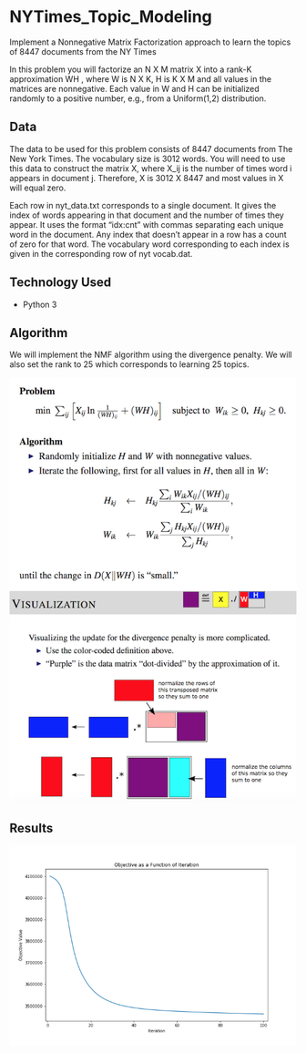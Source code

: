 # NYTimes_Topic_Modeling
Implement a Nonnegative Matrix Factorization approach to learn the topics of 8447 documents from the NY Times

In this problem you will factorize an N X M matrix X into a rank-K approximation WH , where W is N X K, H is K X M and all values in the matrices are nonnegative. Each value in W and H can be initialized randomly to a positive number, e.g., from a Uniform(1,2) distribution.

## Data

The data to be used for this problem consists of 8447 documents from The New York Times. The vocabulary size is 3012 words. You will need to use this data to construct the matrix X, where X_ij is the number of times word i appears in document j. Therefore, X is 3012 X 8447 and most values in X will equal zero.

Each row in nyt_data.txt corresponds to a single document. It gives the index of words appearing in that document and the number of times they appear. It uses the format “idx:cnt” with commas separating each unique word in the document. Any index that doesn’t appear in a row has a count of zero for that word. The vocabulary word corresponding to each index is given in the corresponding row of nyt vocab.dat.

## Technology Used
- Python 3

## Algorithm
We will implement the NMF algorithm using the divergence penalty. We will also set the rank to 25 which corresponds to learning 25 topics.

![](./images/algo.png)
![](./images/algo_visual.png)

## Results

![](./images/objective_plot.png)